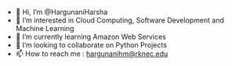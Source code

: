 - 👋 Hi, I’m @HargunaniHarsha
- 👀 I’m interested in Cloud Computing, Software Development and Machine Learning
- 🌱 I’m currently learning Amazon Web Services
- 💞️ I’m looking to collaborate on Python Projects
- 📫 How to reach me : hargunanihm@rknec.edu 

<!---
HargunaniHarsha/HargunaniHarsha is a ✨ special ✨ repository because its `README.md` (this file) appears on your GitHub profile.
You can click the Preview link to take a look at your changes.
--->

